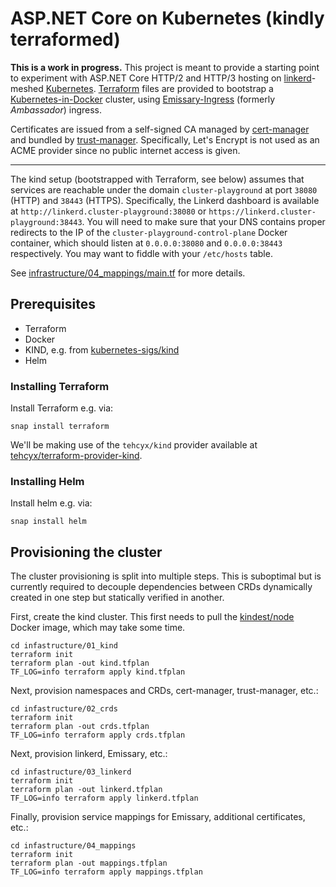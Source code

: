# ASP.NET Core on Kubernetes (kindly terraformed)

**This is a work in progress.** This project is meant to provide a starting point to experiment with
ASP.NET Core HTTP/2 and HTTP/3 hosting on [linkerd]-meshed [Kubernetes]. [Terraform] files are provided
to bootstrap a [Kubernetes-in-Docker] cluster, using [Emissary-Ingress] (formerly _Ambassador_) ingress.

Certificates are issued from a self-signed CA managed by [cert-manager] and bundled by [trust-manager]. Specifically,
Let's Encrypt is not used as an ACME provider since no public internet access is given.

[Kubernetes]: https://kubernetes.io/
[linkerd]: https://linkerd.io/
[Terraform]: https://www.terraform.io/
[cert-manager]: https://cert-manager.io/
[trust-manager]: https://cert-manager.io/docs/projects/trust-manager
[Emissary-Ingress]: https://www.getambassador.io/products/api-gateway
[Kubernetes-in-Docker]: https://kind.sigs.k8s.io/

---

The kind setup (bootstrapped with Terraform, see below) assumes that services are reachable under the
domain `cluster-playground` at port `38080` (HTTP) and `38443` (HTTPS). Specifically, the Linkerd dashboard
is available at `http://linkerd.cluster-playground:38080` or `https://linkerd.cluster-playground:38443`.
You will need to make sure that your DNS contains proper redirects to the IP of the
`cluster-playground-control-plane` Docker container, which should listen at `0.0.0.0:38080` and `0.0.0.0:38443`
respectively. You may want to fiddle with your `/etc/hosts` table.

See [infrastructure/04_mappings/main.tf](infrastructure/04_mappings/main.tf) for more details.

## Prerequisites

- Terraform
- Docker
- KIND, e.g. from [kubernetes-sigs/kind](https://github.com/kubernetes-sigs/kind/releases)
- Helm

### Installing Terraform

Install Terraform e.g. via:

```shell
snap install terraform
```

We'll be making use of the `tehcyx/kind` provider available at [tehcyx/terraform-provider-kind](https://github.com/tehcyx/terraform-provider-kind). 

### Installing Helm

Install helm e.g. via:

```shell
snap install helm
```

## Provisioning the cluster

The cluster provisioning is split into multiple steps. This is suboptimal but is currently required to decouple
dependencies between CRDs dynamically created in one step but statically verified in another.

First, create the kind cluster. This first needs to pull the [kindest/node](https://hub.docker.com/r/kindest/node/)
Docker image, which may take some time.

```shell
cd infastructure/01_kind
terraform init
terraform plan -out kind.tfplan
TF_LOG=info terraform apply kind.tfplan
```

Next, provision namespaces and CRDs, cert-manager, trust-manager, etc.:

```shell
cd infastructure/02_crds
terraform init
terraform plan -out crds.tfplan
TF_LOG=info terraform apply crds.tfplan
```

Next, provision linkerd, Emissary, etc.:

```shell
cd infastructure/03_linkerd
terraform init
terraform plan -out linkerd.tfplan
TF_LOG=info terraform apply linkerd.tfplan
```

Finally, provision service mappings for Emissary, additional certificates, etc.:

```shell
cd infastructure/04_mappings
terraform init
terraform plan -out mappings.tfplan
TF_LOG=info terraform apply mappings.tfplan
```
